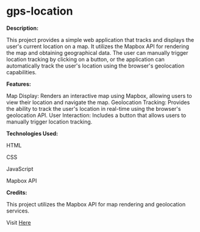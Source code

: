 # gps-location

**Description:**

This project provides a simple web application that tracks and displays the user's current location on a map. It utilizes the Mapbox API for rendering the map and obtaining geographical data. The user can manually trigger location tracking by clicking on a button, or the application can automatically track the user's location using the browser's geolocation capabilities.

**Features:**

Map Display: Renders an interactive map using Mapbox, allowing users to view their location and navigate the map.
Geolocation Tracking: Provides the ability to track the user's location in real-time using the browser's geolocation API.
User Interaction: Includes a button that allows users to manually trigger location tracking.

**Technologies Used:**

HTML

CSS

JavaScript

Mapbox API

**Credits:**

This project utilizes the Mapbox API for map rendering and geolocation services.

Visit [Here](https://ll-fullstack.github.io/gps-location/)